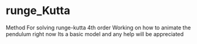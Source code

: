 # runge_Kutta
Method For solving runge-kutta 4th order
Working on how to animate the pendulum right now
Its a basic model and any help will be appreciated
